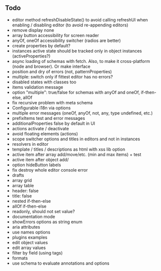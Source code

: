 ## Todo

- editor method refreshDisableState() to avoid calling refreshUI when enabling / disabling editor (to avoid re-appending editors)
- remove display none
- array button accessibility for screen reader
- anyOf, oneOf accessibility switcher (radios are better)
- create properties by default?
- instances active state should be tracked only in object instances (activeProperties?)
- async loading of schemas with fetch. Also, to make it cross-platform (node and browser). Or make interface
- position and dry of errors (not, patternProperties)
- multiple: switch only if fittest editor has no errors?
- disabled states with classes too
- items validation message
- option "multiple": true/false for schemas with anyOf and oneOf, if-then-else, allOf
- fix recursive problem with meta schema
- Configurable i18n via options
- multiple error messages (oneOf, anyOf, not, any, type undefined, etc.)
- prefixItems test and error messages
- additionalProperties false by default in UI
- actions activate / deactivate
- avoid floating elements (actions)
- scope switcher options and titles in editors and not in instances
- resolvers in editor
- template / titles / descriptions as html with xss lib option
- active item after array add/move/etc. (min and max items) + test
- active item after object add/
- option hideButton labels
- fix destroy whole editor console error
- drafts
- array grid
- array table
- header: false
- title: false
- nested if-then-else
- allOf if-then-else
- readonly, should not set value?
- documentation mode
- showErrors options as string enum
- aria attributes
- use names options
- plugins examples
- edit object values
- edit array values
- filter by field (using tags)
- formats
- use schema to evaluate annotations and options